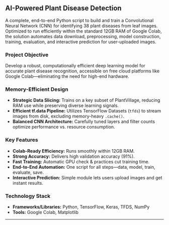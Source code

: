 ## AI-Powered Plant Disease Detection

A complete, end-to-end Python script to build and train a Convolutional Neural Network (CNN) for identifying 38 plant diseases from leaf images. Optimized to run efficiently within the standard 12GB RAM of Google Colab, the solution automates data download, preprocessing, model construction, training, evaluation, and interactive prediction for user-uploaded images.

### Project Objective
Develop a robust, computationally efficient deep learning model for accurate plant disease recognition, accessible on free cloud platforms like Google Colab—eliminating the need for high-end hardware.

### Memory-Efficient Design
- **Strategic Data Slicing:** Trains on a key subset of PlantVillage, reducing RAM use while preserving diverse learning signals.
- **Efficient tf.data Pipeline:** Utilizes TensorFlow Datasets (`tfds`) to stream images from disk, excluding memory-heavy `.cache()`.
- **Balanced CNN Architecture:** Carefully tuned layers and filter counts optimize performance vs. resource consumption.

### Key Features
- **Colab-Ready Efficiency:** Runs smoothly within 12GB RAM.
- **Strong Accuracy:** Delivers high validation accuracy (91%).
- **Fast Training:** Automatic GPU check & practices cut training time.
- **End-to-End Automation:** One script for all steps—data, model, train, evaluate, save.
- **Interactive Prediction:** Simple module lets users upload images and get instant results.

### Technology Stack
- **Frameworks/Libraries:** Python, TensorFlow, Keras, TFDS, NumPy
- **Tools:** Google Colab, Matplotlib

---
